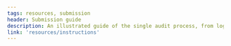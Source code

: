 ```yaml
---
tags: resources, submission
header: Submission guide
description: An illustrated guide of the single audit process, from login to final submission.
link: 'resources/instructions'
---
```

